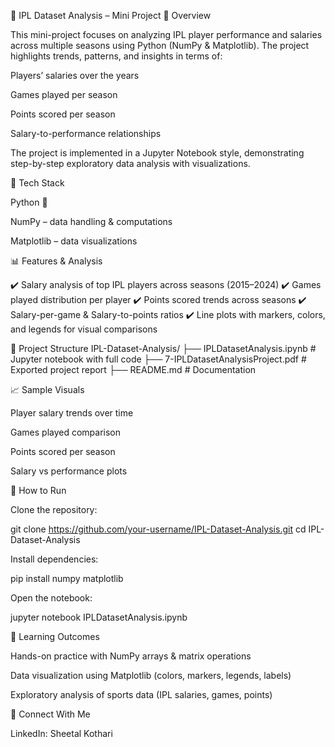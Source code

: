 🏏 IPL Dataset Analysis – Mini Project
📌 Overview

This mini-project focuses on analyzing IPL player performance and salaries across multiple seasons using Python (NumPy & Matplotlib). The project highlights trends, patterns, and insights in terms of:

Players’ salaries over the years

Games played per season

Points scored per season

Salary-to-performance relationships

The project is implemented in a Jupyter Notebook style, demonstrating step-by-step exploratory data analysis with visualizations.

🔧 Tech Stack

Python 🐍

NumPy – data handling & computations

Matplotlib – data visualizations

📊 Features & Analysis

✔️ Salary analysis of top IPL players across seasons (2015–2024)
✔️ Games played distribution per player
✔️ Points scored trends across seasons
✔️ Salary-per-game & Salary-to-points ratios
✔️ Line plots with markers, colors, and legends for visual comparisons

📁 Project Structure
IPL-Dataset-Analysis/
├── IPLDatasetAnalysis.ipynb   # Jupyter notebook with full code
├── 7-IPLDatasetAnalysisProject.pdf   # Exported project report
├── README.md                  # Documentation

📈 Sample Visuals

Player salary trends over time

Games played comparison

Points scored per season

Salary vs performance plots

🚀 How to Run

Clone the repository:

git clone https://github.com/your-username/IPL-Dataset-Analysis.git
cd IPL-Dataset-Analysis


Install dependencies:

pip install numpy matplotlib


Open the notebook:

jupyter notebook IPLDatasetAnalysis.ipynb

🎯 Learning Outcomes

Hands-on practice with NumPy arrays & matrix operations

Data visualization using Matplotlib (colors, markers, legends, labels)

Exploratory analysis of sports data (IPL salaries, games, points)

🤝 Connect With Me

LinkedIn: Sheetal Kothari
